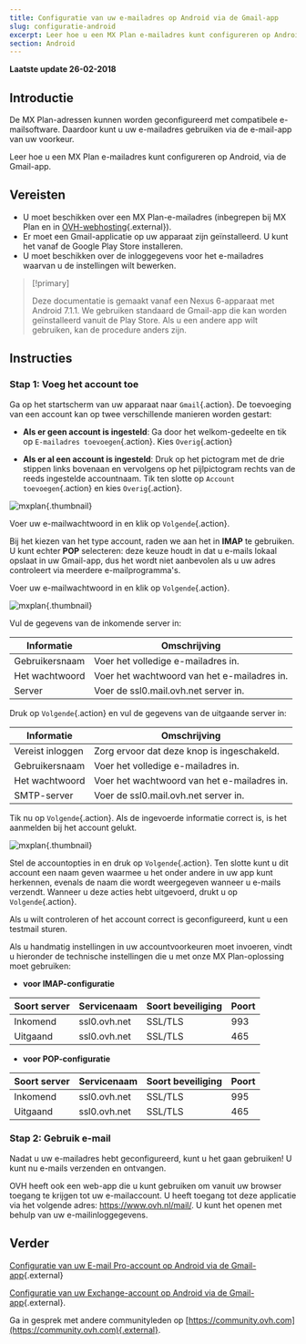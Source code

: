 ```yaml
---
title: Configuratie van uw e-mailadres op Android via de Gmail-app
slug: configuratie-android
excerpt: Leer hoe u een MX Plan e-mailadres kunt configureren op Android, via de Gmail-app
section: Android
---
```


**Laatste update 26-02-2018**

## Introductie

De MX Plan-adressen kunnen worden geconfigureerd met compatibele e-mailsoftware. Daardoor kunt u uw e-mailadres gebruiken via de e-mail-app van uw voorkeur.

Leer hoe u een MX Plan e-mailadres kunt configureren op Android, via de Gmail-app.

## Vereisten

- U moet beschikken over een MX Plan-e-mailadres (inbegrepen bij MX Plan en in [OVH-webhosting](https://www.ovh.com/nl/shared-hosting/){.external}).
- Er moet een Gmail-applicatie op uw apparaat zijn geïnstalleerd. U kunt het vanaf de Google Play Store installeren.
- U moet beschikken over de inloggegevens voor het e-mailadres waarvan u de instellingen wilt bewerken.

> [!primary]
>
> Deze documentatie is gemaakt vanaf een Nexus 6-apparaat met Android 7.1.1. We gebruiken standaard de Gmail-app die kan worden geïnstalleerd vanuit de Play Store. Als u een andere app wilt gebruiken, kan de procedure anders zijn.
>

## Instructies

### Stap 1: Voeg het account toe

Ga op het startscherm van uw apparaat naar `Gmail`{.action}. De toevoeging van een account kan op twee verschillende manieren worden gestart:

- **Als er geen account is ingesteld**: Ga door het welkom-gedeelte en tik op `E-mailadres toevoegen`{.action}. Kies `Overig`{.action} 

- **Als er al een account is ingesteld**: Druk op het pictogram met de drie stippen links bovenaan en vervolgens op het pijlpictogram rechts van de reeds ingestelde accountnaam. Tik ten slotte op `Account toevoegen`{.action} en kies `Overig`{.action}. 

![mxplan](images/configuration-gmail-application-android-step1.png){.thumbnail}

Voer uw e-mailwachtwoord in en klik op `Volgende`{.action}.

Bij het kiezen van het type account, raden we aan het in **IMAP** te gebruiken. U kunt echter **POP** selecteren: deze keuze houdt in dat u e-mails lokaal opslaat in uw Gmail-app, dus het wordt niet aanbevolen als u uw adres controleert via meerdere e-mailprogramma's.

Voer uw e-mailwachtwoord in en klik op `Volgende`{.action}.

![mxplan](images/configuration-gmail-application-android-step2.png){.thumbnail}

Vul de gegevens van de inkomende server in: 

|Informatie|Omschrijving| 
|---|---| 
|Gebruikersnaam|Voer het volledige e-mailadres in.|  
|Het wachtwoord|Voer het wachtwoord van het e-mailadres in.|
|Server|Voer de ssl0.mail.ovh.net server in.|

Druk op `Volgende`{.action} en vul de gegevens van de uitgaande server in:

|Informatie|Omschrijving| 
|---|---| 
|Vereist inloggen|Zorg ervoor dat deze knop is ingeschakeld.|
|Gebruikersnaam|Voer het volledige e-mailadres in.|  
|Het wachtwoord|Voer het wachtwoord van het e-mailadres in.|
|SMTP-server|Voer de ssl0.mail.ovh.net server in.|

Tik nu op `Volgende`{.action}. Als de ingevoerde informatie correct is, is het aanmelden bij het account gelukt.

![mxplan](images/configuration-gmail-application-android-step3.png){.thumbnail}

Stel de accountopties in en druk op `Volgende`{.action}. Ten slotte kunt u dit account een naam geven waarmee u het onder andere in uw app kunt herkennen, evenals de naam die wordt weergegeven wanneer u e-mails verzendt. Wanneer u deze acties hebt uitgevoerd, drukt u op `Volgende`{.action}.

Als u wilt controleren of het account correct is geconfigureerd, kunt u een testmail sturen.

Als u handmatig instellingen in uw accountvoorkeuren moet invoeren, vindt u hieronder de technische instellingen die u met onze MX Plan-oplossing moet gebruiken:

- **voor IMAP-configuratie**

|Soort server|Servicenaam|Soort beveiliging|Poort|
|---|---|---|---|
|Inkomend|ssl0.ovh.net|SSL/TLS|993|
|Uitgaand|ssl0.ovh.net|SSL/TLS|465|

- **voor POP-configuratie**

|Soort server|Servicenaam|Soort beveiliging|Poort|
|---|---|---|---|
|Inkomend|ssl0.ovh.net|SSL/TLS|995|
|Uitgaand|ssl0.ovh.net|SSL/TLS|465|

### Stap 2: Gebruik e-mail

Nadat u uw e-mailadres hebt geconfigureerd, kunt u het gaan gebruiken! U kunt nu e-mails verzenden en ontvangen.

OVH heeft ook een web-app die u kunt gebruiken om vanuit uw browser toegang te krijgen tot uw e-mailaccount. U heeft toegang tot deze applicatie via het volgende adres: <https://www.ovh.nl/mail/>. U kunt het openen met behulp van uw e-mailinloggegevens.

## Verder

[Configuratie van uw E-mail Pro-account op Android via de Gmail-app](https://docs.ovh.com/nl/emails-pro/configuratie-android/){.external}

[Configuratie van uw Exchange-account op Android via de Gmail-app](https://docs.ovh.com/nl/microsoft-collaborative-solutions/configuratie-android/){.external}.

Ga in gesprek met andere communityleden op [https://community.ovh.com](https://community.ovh.com){.external}.